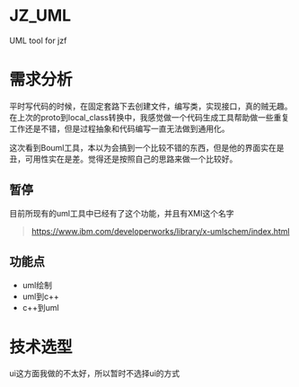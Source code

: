 # JZ_UML
UML tool for jzf

# 需求分析

平时写代码的时候，在固定套路下去创建文件，编写类，实现接口，真的贼无趣。在上次的proto到local_class转换中，我感觉做一个代码生成工具帮助做一些重复工作还是不错，但是过程抽象和代码编写一直无法做到通用化。

这次看到Bouml工具，本以为会搞到一个比较不错的东西，但是他的界面实在是丑，可用性实在是差。觉得还是按照自己的思路来做一个比较好。

## 暂停

目前所现有的uml工具中已经有了这个功能，并且有XMI这个名字
> https://www.ibm.com/developerworks/library/x-umlschem/index.html
## 功能点

* uml绘制
* uml到c++
* c++到uml

# 技术选型

ui这方面我做的不太好，所以暂时不选择ui的方式

